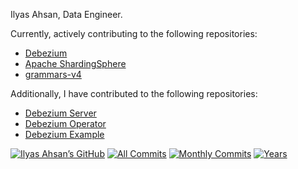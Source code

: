 Ilyas Ahsan, Data Engineer.

Currently, actively contributing to the following repositories:

- [Debezium](https://github.com/debezium/debezium/pulls?q=is%3Apr+is%3Aclosed+author%3Ailyasahsan123)
- [Apache ShardingSphere](https://github.com/apache/shardingsphere/pulls?q=is%3Apr+is%3Aclosed+author%3Ailyasahsan123)
- [grammars-v4](https://github.com/antlr/grammars-v4/pulls?q=is%3Apr+is%3Aclosed+author%3Ailyasahsan123)

Additionally, I have contributed to the following repositories:
  
- [Debezium Server](https://github.com/debezium/debezium-server/pulls?q=is%3Apr+is%3Aclosed+author%3Ailyasahsan123)
- [Debezium Operator](https://github.com/debezium/debezium-operator/pulls?q=is%3Apr+is%3Aclosed+author%3Ailyasahsan123)
- [Debezium Example](https://github.com/debezium/debezium-examples/pulls?q=is%3Apr+is%3Aclosed+author%3Ailyasahsan123)


[![Ilyas Ahsan’s GitHub](https://img.shields.io/github/followers/ilyasahsan123?label=follow&style=social)](https://github.com/ilyasahsan123)
[![All Commits](https://badges.pufler.dev/commits/all/ilyasahsan123?style=social)](https://badges.pufler.dev)
[![Monthly Commits](https://badges.pufler.dev/commits/monthly/ilyasahsan123?style=social)](https://badges.pufler.dev)
[![Years](https://badges.pufler.dev/years/terrymanu?style=social)](https://badges.pufler.dev)
